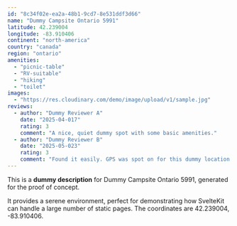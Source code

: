 ```yaml
---
id: "8c34f02e-ea2a-48b1-9cd7-8e531ddf3d66"
name: "Dummy Campsite Ontario 5991"
latitude: 42.239004
longitude: -83.910406
continent: "north-america"
country: "canada"
region: "ontario"
amenities:
  - "picnic-table"
  - "RV-suitable"
  - "hiking"
  - "toilet"
images:
  - "https://res.cloudinary.com/demo/image/upload/v1/sample.jpg"
reviews:
  - author: "Dummy Reviewer A"
    date: "2025-04-017"
    rating: 3
    comment: "A nice, quiet dummy spot with some basic amenities."
  - author: "Dummy Reviewer B"
    date: "2025-05-023"
    rating: 3
    comment: "Found it easily. GPS was spot on for this dummy location."
---
```


This is a **dummy description** for Dummy Campsite Ontario 5991, generated for the proof of concept.

It provides a serene environment, perfect for demonstrating how SvelteKit can handle a large number of static pages. The coordinates are 42.239004, -83.910406.
